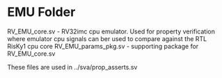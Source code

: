 # EMU Folder

RV_EMU_core.sv       - RV32imc cpu emulator. Used for property verification where emulator cpu signals can ber used to compare against the RTL RisKy1 cpu core
RV_EMU_params_pkg.sv - supporting package for RV_EMU_core.sv

These files are used in ../sva/prop_asserts.sv
